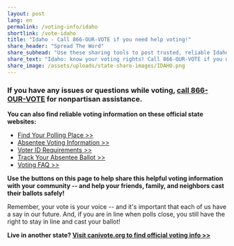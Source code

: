 ```yaml
---
layout: post
lang: en
permalink: /voting-info/idaho
shortlink: /vote-idaho
title: "Idaho - Call 866-OUR-VOTE if you need help voting!"
share_header: "Spread The Word"
share_subhead: "Use these sharing tools to post trusted, reliable Idaho voting information!"
share_text: "Idaho: know your voting rights! Call 866-OUR-VOTE if you need help voting, or use these official resources."
share_image: /assets/uploads/state-share-images/IDAHO.png
---
```

### **If you have any issues or questions while voting, [call 866-OUR-VOTE](tel:8666878683) for nonpartisan assistance.**

**You can also find reliable voting information on these official state websites:**

* [Find Your Polling Place >>](https://elections.sos.idaho.gov/ElectionLink/ElectionLink/ViewPollingLocation.aspx)
* [Absentee Voting Information >>](https://idahovotes.gov/absentee-voter-information/)
* [Voter ID Requirements >>](https://idahovotes.gov/identification-requirements/)
* [Track Your Absentee Ballot >>](https://idahovotes.gov/online-voter-tools/)
* [Voting FAQ >>](https://docs.google.com/document/d/1OwCx3R1TbFOp7PvjD3H6GHEMSZqiqbSsO4bxo2FuxOE/)

**Use the buttons on this page to help share this helpful voting information with your community -- and help your friends, family, and neighbors cast their ballots safely!**

Remember, your vote is your voice -- and it's important that each of us have a say in our future. And, if you are in line when polls close, you still have the right to stay in line and cast your ballot!

**Live in another state? [Visit canivote.org to find official voting info >>](https://canivote.org)**